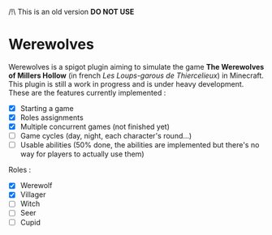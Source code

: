 /!\ This is an old version **DO NOT USE**

# Werewolves
Werewolves is a spigot plugin aiming to simulate the game **The Werewolves of Millers Hollow** (in french *Les Loups-garous de Thiercelieux*) in Minecraft.
This plugin is still a work in progress and is under heavy development. These are the features currently implemented :
- [x] Starting a game
- [x] Roles assignments
- [x] Multiple concurrent games (not finished yet)
- [ ] Game cycles (day, night, each character's round...)
- [ ] Usable abilities (50% done, the abilities are implemented but there's no way for players to actually use them)

Roles :
- [x] Werewolf
- [x] Villager
- [ ] Witch
- [ ] Seer
- [ ] Cupid